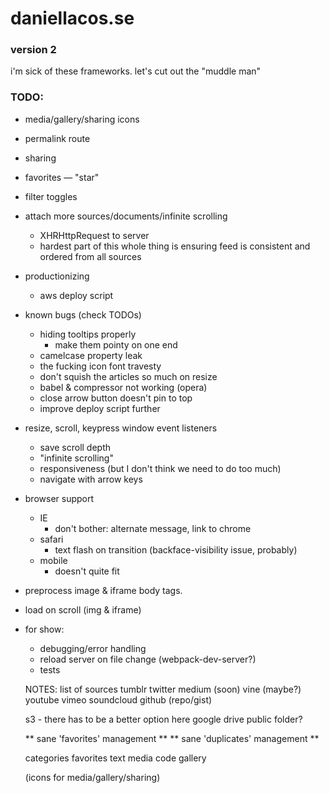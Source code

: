# daniellacos.se
### version 2

i'm sick of these frameworks. let's cut out the "muddle man"

### TODO:
* media/gallery/sharing icons
* permalink route
* sharing

* favorites — "star"
* filter toggles
* attach more sources/documents/infinite scrolling
  * XHRHttpRequest to server
  * hardest part of this whole thing is ensuring feed is consistent and ordered from all sources

* productionizing
  * aws deploy script

* known bugs (check TODOs)
  * hiding tooltips properly
    * make them pointy on one end
  * camelcase property leak
  * the fucking icon font travesty
  * don't squish the articles so much on resize
  * babel & compressor not working (opera)
  * close arrow button doesn't pin to top
  * improve deploy script further

* resize, scroll, keypress window event listeners
  * save scroll depth
  * "infinite scrolling"
  * responsiveness (but I don't think we need to do too much)
  * navigate with arrow keys

* browser support
  * IE
    * don't bother: alternate message, link to chrome
  * safari
    * text flash on transition (backface-visibility issue, probably)
  * mobile
    * doesn't quite fit

* preprocess image & iframe body tags.
 * load on scroll (img & iframe)

* for show:
  * debugging/error handling
  * reload server on file change (webpack-dev-server?)
  * tests

  NOTES: list of sources
    tumblr
    twitter
    medium (soon)
    vine   (maybe?)
    youtube
    vimeo
    soundcloud
    github (repo/gist)

    s3 - there has to be a better option here
    google drive public folder?

    ** sane 'favorites' management **
    ** sane 'duplicates' management **

  categories
    favorites
    text
    media
    code
    gallery

  (icons for media/gallery/sharing)
